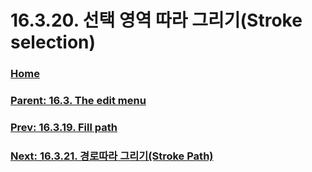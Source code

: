 # 16.3.20. 선택 영역 따라 그리기(Stroke selection)

### [Home](./00-home.md)
### [Parent: 16.3. The edit menu](./16-03-00-the-edit-menu.md)
### [Prev: 16.3.19. Fill path](./16-03-19-fill-path.md)
### [Next: 16.3.21. 경로따라 그리기(Stroke Path)](./16-03-21-stroke-path.md)
